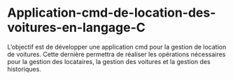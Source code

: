 # Application-cmd-de-location-des-voitures-en-langage-C
L’objectif est de développer une application cmd pour la gestion de location de voitures. Cette dernière permettra de réaliser les opérations nécessaires pour la gestion des locataires, la gestion des voitures et la gestion des historiques.
